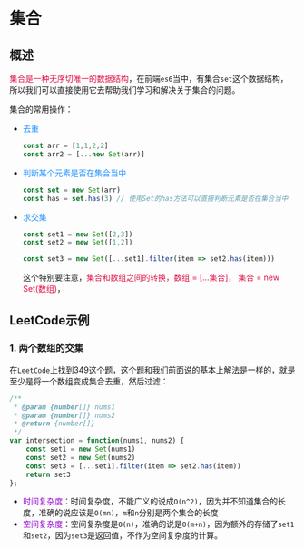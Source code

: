 # 集合

## 概述
<font color=#DD1144>集合是一种无序切唯一的数据结构</font>，在前端`es6`当中，有集合`set`这个数据结构，所以我们可以直接使用它去帮助我们学习和解决关于集合的问题。

集合的常用操作：
+ <font color=#1E90FF>去重</font>
  ```javascript
  const arr = [1,1,2,2]
  const arr2 = [...new Set(arr)]
  ```
+ <font color=#1E90FF>判断某个元素是否在集合当中</font>
  ```javascript
  const set = new Set(arr)
  const has = set.has(3) // 使用Set的has方法可以直接判断元素是否在集合当中
  ```
  
+ <font color=#1E90FF>求交集</font>
  ```javascript
  const set1 = new Set([2,3])
  const set2 = new Set([1,2])

  const set3 = new Set([...set1].filter(item => set2.has(item)))
  ```
  这个特别要注意，<font color=#DD1144>集合和数组之间的转换，数组 = [...集合]， 集合 = new Set(数组)</font>，


## LeetCode示例
### 1. 两个数组的交集
在`LeetCode`上找到349这个题，这个题和我们前面说的基本上解法是一样的，就是至少是将一个数组变成集合去重，然后过滤：
```javascript
/**
 * @param {number[]} nums1
 * @param {number[]} nums2
 * @return {number[]}
 */
var intersection = function(nums1, nums2) {
    const set1 = new Set(nums1)
    const set2 = new Set(nums2)
    const set3 = [...set1].filter(item => set2.has(item))
    return set3
};
```
+ <font color=#9400D3>时间复杂度</font>：时间复杂度，不能广义的说成`O(n^2)`，因为并不知道集合的长度，准确的说应该是`O(mn)`，`m`和`n`分别是两个集合的长度
+ <font color=#9400D3>空间复杂度</font>：空间复杂度是`O(n)`，准确的说是`O(m+n)`，因为额外的存储了`set1`和`set2`，因为`set3`是返回值，不作为空间复杂度的计算。